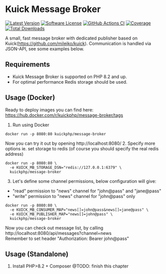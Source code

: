 # Kuick Message Broker

[![Latest Version](https://img.shields.io/github/release/milejko/kuick-message-broker.svg)](https://github.com/milejko/kuick-message-broker/releases)
[![Software License](https://img.shields.io/badge/license-MIT-brightgreen.svg)](LICENSE)
[![GitHub Actions CI](https://github.com/milejko/kuick-message-broker/actions/workflows/ci.yml/badge.svg)](https://github.com/milejko/kuick-message-broker/actions/workflows/ci.yml)
[![Coverage](https://raw.githubusercontent.com/milejko/kuick-message-broker/refs/heads/main/badge-coverage.svg)](https://github.com/milejko/kuick-message-broker/tree/main/tests)
[![Total Downloads](https://img.shields.io/packagist/dt/kuick/message-broker.svg)](https://packagist.org/packages/kuick/message-broker)

A small, fast message broker with dedicated publisher based on Kuick(https://github.com/milejko/kuick).
Communication is handled via JSON-API, see some examples below.

## Requirements

* Kuick Message Broker is supported on PHP 8.2 and up.
* For optimal performance Redis storage should be used.

## Usage (Docker)
Ready to deploy images you can find here: https://hub.docker.com/r/kuickphp/message-broker/tags

1. Run using Docker
```
docker run -p 8080:80 kuickphp/message-broker
```
Now you can try it out by opening http://localhost:8080/
2. Specify more options ie. set storage to redis (of course you should specify the real redis address)
```
docker run -p 8080:80 \
  -e KUICK_MB_STORAGE_DSN="redis://127.0.0.1:6379" \
  kuickphp/message-broker
```
3. Let's define some channel permissions, below configuration will give:
- "read" permission to "news" channel for "john@pass" and "jane@pass"
- "write" permission to "news" channel for "john@pass" only
```
docker run -p 8080:80 \
  -e KUICK_MB_CONSUMER_MAP="news[]=john@pass&news[]=jane@pass" \
  -e KUICK_MB_PUBLISHER_MAP="news[]=john@pass" \
  kuickphp/message-broker
```
Now you can check out message list, by calling http://localhost:8080/api/messages?channel=news<br>
Remember to set header "Authorization: Bearer john@pass"

## Usage (Standalone)
1. Install PHP>8.2 + Composer
@TODO: finish this chapter